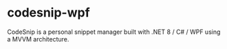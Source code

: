 # codesnip-wpf
CodeSnip is a personal snippet manager built with .NET 8 / C# / WPF using a MVVM architecture.
